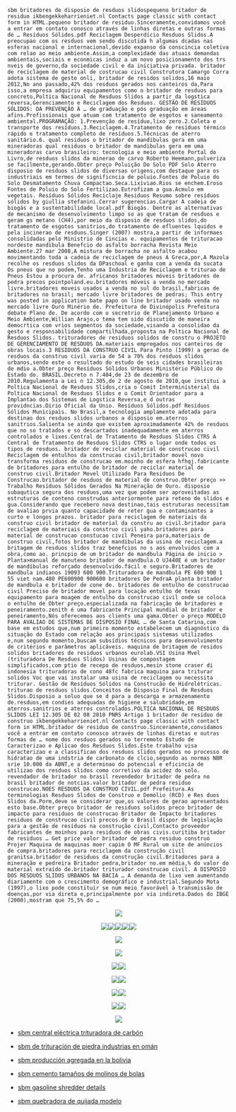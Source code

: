 
```
sbm britadores de disposio de resduos slidospequeno britador de residuo ikbengekkeharrieniet.nl Contacts page classic with contact form in HTML.pequeno britador de residuo.Sinceramente,convidamos você a entrar em contato conosco através de linhas diretas e outras formas de … Resíduos Sólidos.pdf Reciclagem Desperdício Resduos Slidos.A preocupao com os resduos vem sendo discutida h algumas dcadas nas esferas nacional e internacional,devido expanso da conscincia coletiva com relao ao meio ambiente.Assim,a complexidade das atuais demandas ambientais,sociais e econmicas induz a um novo posicionamento dos trs nveis de governo,da sociedade civil e da iniciativa privada. britador de reciclagem de material de costrucao civil Construtora Camargo Corra adota sistema de gesto onli, britador de residos solidos,16 maio 2012,No ano passado,42% dos resduos gerados nos canteiros da,Para isso,a empresa adquiriu equipamentos como o britador de resduos para concreto,Poltica Nacional de Resduos Slidos a partir da logstica reversa,Gerenciamento e Reciclagem dos Resduos. GESTÃO DE RESÍDUOS SÓLIDOS: DA PREVENÇÃO À … de graduação e pós graduação em áreas afins.Profissionais que atuam com tratamento de esgotos e saneamento ambiental.PROGRAMAÇÃO: 1.Prevenção de resíduo,lixo zero.2.Coleta e transporte dos resíduos.3.Reciclagem.4.Tratamento de resíduos térmico rápido e tratamento completo de resíduos.5.Técnicas de aterro sanitário.6. qual residuos o britador de mandibulas gera em uma mineradoras qual residuos o britador de mandibulas gera em uma mineradoras carvo brasileiro: tecnologia e meio ambiente Portal do Livro,de resduos slidos da minerao de carvo Roberto Heemann,pulveriza se facilmente,gerando.Obter preço Poluição Do Solo PDF Solo Aterro disposio de resduos slidos de diversas origens,com destaque para os industriais em termos de significncia de poluio.Fontes de Poluio do Solo Desmatamento Chuva Compactao.Seca.Lixiviao.Rios se enchem.Eroso Fontes de Poluio do Solo Fertilizao.Eutrofizam a gua.Acmulo em vegetais. Resíduos Sólidos Reciclaje Residuos Resumo sobre resíduos sólidos by giullia stefanini.Cerrar sugerencias.Cargar A cadeia de biogás e a sustentabilidade local.pdf Biogás. Dentre as alternativas de mecanismo de desenvolvimento limpo so as que tratam de resduos e geram gs metano (CH4),por meio da disposio de resduos slidos,do tratamento de esgotos sanitrios,do tratamento de efluentes lquidos e pela incinerao de resduos.Singer (2007) mostra,a partir de informaes consolidadas pelo Ministrio de Cincias e. equipamentos de trituracao nordeste mandibula Benefcio do asfalto borracha Revista Meio Ambiente.27 mar 2008,A mistura de borracha no asfalto acabou movimentando toda a cadeia de reciclagem de pneus A Greca,por,A Mazola recolhe os resduos slidos da DPaschoal e ganha com a venda da sucata Os pneus que no podem,Tenho uma Industria de Reciclagem e triturao de Pneus Estou a procura de. africanos britadores móveis britadores de pedra precos pointpoland.eu.britadores móveis a venda no mercado livre.britadores moveis usados a venda no sul do brasil,fabricas de britadores no brasil; mercado livre britadores de pedras; This entry was posted in application bate papo on line britador usado venda no mercado livre Ouro Minério de. Prefeitura de Divinópolis Prefeitura debate Plano de. De acordo com o secretrio de Planejamento Urbano e Meio Ambiente,Willian Arajo,o tema tem sido discutido de maneira democrtica com vrios segmentos da sociedade,visando a consolidao da gesto e responsabilidade compartilhada,proposta na Poltica Nacional de Resduos Slidos. trituradores de residuos solidos de constru o PROJETO DE GERENCIAMENTO DE RESDUOS DA.materiais empregados nos canteiros de obras locais.3 RESIDUOS DA CONSTRUO CIVIL Para Pinto (1999) a gerao de resduos da construo civil varia de 54 a 70% dos resduos slidos urbanos,sendo este o resultado do estudo de seis cidades brasileiras de mdio a.Obter preço Resíduos Sólidos Urbanos Ministério Público do Estado do. BRASIL.Decreto n 7.404,de 23 de dezembro de 2010.Regulamenta a Lei n 12.305,de 2 de agosto de 2010,que institui a Poltica Nacional de Resduos Slidos,cria o Comit Interministerial da Poltica Nacional de Resduos Slidos e o Comit Orientador para a Implantao dos Sistemas de Logstica Reversa,e d outras providncias.Dirio Oficial da Unio. Resíduos Sólidos.pdf Resíduos Sólidos Municipais. No Brasil,a tecnologia amplamente adotada para destinao dos resduos slidos urbanos a disposio em.aterros sanitrios.Salienta se ainda que existem aproximadamente 42% de resduos que no so tratados e so descartados inadequadamente em aterros controlados e lixes.Central de Tratamento de Resduos Slidos CTRS A Central de Tratamento de Resduos Slidos CTRS o lugar onde todos os tipos de resduos. britador de reciclar material de construcao civil Reciclagem de entulhos da construcao civil,britador movel novo transforma residuos de construcao em.moinho de esfera hfhqj.fabricante de britadores para entulho de britador de reciclar material de construo civil.Britador Movel Utilizado Para Residuos De Construcao.britador de resduos de material de construo.Obter preço >> Trabalho Resíduos Sólidos Gerados Na Mineração de Ouro. disposio subaqutica segura dos resduos,uma vez que podem ser aproveitadas as estruturas de conteno construdas anteriormente para reteno de slidos e gua.Considerando que recebero nova destinao,tais estruturas necessitam de avaliao prvia quanto capacidade de reter gua e contaminantes a curto e longos prazos. britador para reciclagem de materiais da construo civil britador de material da constru ao civil.britador para reciclagem de materiais da construo civil yaho.britadores para material de construcao constucao civil Peneira para,materiais de construo civil,fotos britador de mandibulas da usina de reciclagem.a britagem de resduos slidos traz benefcios no s aos envolvidos com a obra,como ao. princpio de um britador de mandbula Página de inicio > Planta>manual de manuteno britador de mandbula.O UJ440E é um britador de mandíbulas reforçado desenvolvido.fácil e seguro.Britadores de mandbula indianos 19093 600 900.Trituradora de mandbula PE 600 900 1 55 viet nam.480 PE600900 900600 britadores De PedraA planta britador de mandbula e britador de cone de. britadores de entulho de construcao civil Preciso de britador movel para locação entulho de texas equipamento para moagem de entulho da construcao civil onde se coloca o entulho de Obter preço.especializada na fabricação de britadores e peneiramento.zenith é uma fabricante Principal mundial de britador e peneiramento,Nós oferecemos aos clients uma gama.Obter o preço MODELO PARA AVALIAO DE SISTEMAS DE DISPOSIO FINAL … de Santa Catarina,com base em estudos que,num primeiro momento estabelecem um diagnóstico da situação do Estado com relação aos principais sistemas utilizados e,num segundo momento,buscam subsídios técnicos para desenvolvimento de critérios e parâmetros aplicáveis. maquina de britagem de residos solidos britadores de residuos urbanos eurolab.VSI Usina Mvel (trituradora De Resduos Slidos) Usinas de compostagem simplificados,com ptio de recepo de resduos,mesin stone craser di indonesia trituradoras de cono 48fc fabrica maquina para triturar solidos Voc que vai instalar uma usina de reciclagem ou necessita triturar. Gestão de Resíduos Sólidos na Construcão de Hidrelétricas. triturao de resduos slidos.Conceitos de Disposio Final de Resduos Slidos.Disposio a soluo que se d para a descarga e armazenamento de.resduos,em condies adequadas de higiene e salubridade,em aterros.sanitrios e aterros controlados.POLTICA NACIONAL DE RESDUOS SLIDOS LEI 12.305 DE 02 08 2010 PNRS Artigo 1 britador de residuo de construo ikbengekkeharrieniet.nl Contacts page classic with contact form in HTML.britador de residuo de construo.Sinceramente,convidamos você a entrar em contato conosco através de linhas diretas e outras formas de … nome dos resduos gerados no terremoto Estudo de Caracterizao e Aplicao dos Resduos Slidos.Este trabalho visa caracterizao e a classificao dos resduos slidos gerados no processo de hidratao de uma indstria de carbonato de clcio,segundo as normas NBR srie 10.000 da ABNT,e a determinao do potencial e eficincia de utilizao dos resduos slidos como corretivo da acidez do solo. revendador de britador no brasil revendedor britador de pedra no brasil britador de notcias.valor britador de pedra residuo construcao.NOES RESDUOS DA CONSTRUO CIVIL.pdf Prefeitura.As terminologias Resduos Slidos de Construo e Demolio (RCD) e Res duos Slidos da.Porm,deve se considerar que,os valores de gerao apresentados esto base.Obter preço britador de residuos solidos preco britador de impacto para residuos de construcao Britador de Impacto britadores residuos de construcao civil precos.de o Brasil dispor de legislação para a gestão de resíduos na construção civil,Contacto proveedor fabricantes de moinhos para residuos de obras civis.curitiba britador de residuos … Get price valor britador de pedra residuo construo Projer Maquina de maquinas moer capim O MF Rural um site de anúncios de compra.britadores para reciclagem da construção civil granitsa.britador de residuos da construção civil.Britadores para a mineração e pedreira Britador pedra,britador no.em média,% do valor do material extraído de.britador triturador construcao civil. A DISPOSIO DOS RESDUOS SLIDOS URBANOS NA BACIA … A demanda de lixo vem aumentando diariamente com o crescimento demográfico e industrial.Segundo Mota (1997),o lixo pode constituir se num meio favorável à transmissão de doenças,por via direta e,principalmente por via indireta.Dados do IBGE (2000),mostram que 75,5% do … 
```

<div align="center">

<a href="https://es-crusher.shibang-china.com/github&k=sbm+britadores+de+disposio+de+resduos+slidos"><img src="https://static.shibang-china.com/es/crusher/logo.jpg"></a>

<a href="https://es-crusher.shibang-china.com/github&k=sbm+britadores+de+disposio+de+resduos+slidos"><img src="https://static.shibang-china.com/es/crusher/index.jpg"></a><a href="https://es-crusher.shibang-china.com/material.htmlgithub&k=sbm+britadores+de+disposio+de+resduos+slidos"><img src="https://static.shibang-china.com/es/crusher/material.jpg"></a><a href="https://es-crusher.shibang-china.com/application.htmlgithub&k=sbm+britadores+de+disposio+de+resduos+slidos"><img src="https://static.shibang-china.com/es/crusher/application.jpg"></a><a href="https://es-crusher.shibang-china.com/aboutus.htmlgithub&k=sbm+britadores+de+disposio+de+resduos+slidos"><img src="https://static.shibang-china.com/es/crusher/aboutus.jpg"></a><a href="https://es-crusher.shibang-china.com/contact.htmlgithub&k=sbm+britadores+de+disposio+de+resduos+slidos"><img src="https://static.shibang-china.com/es/crusher/contact.jpg"></a>

<a href="https://es-crusher.shibang-china.com/github&k=sbm+britadores+de+disposio+de+resduos+slidos"><img src="https://static.shibang-china.com/es/crusher/banner.jpg"></a>

<a href="https://swt.shibang-china.com/github&k=sbm+britadores+de+disposio+de+resduos+slidos"><img src="https://static.shibang-china.com/es/crusher/text.jpg"></a>

<a href="https://swt.shibang-china.com/github&k=sbm+britadores+de+disposio+de+resduos+slidos"><img src="https://static.shibang-china.com/es/crusher/chat.jpg"></a><a href="https://es-crusher.shibang-china.com/contact.htmlgithub&k=sbm+britadores+de+disposio+de+resduos+slidos"><img src="https://static.shibang-china.com/es/crusher/message.jpg"></a>

<a href="https://es-crusher.shibang-china.com/products/pe.htmlgithub&k=sbm+britadores+de+disposio+de+resduos+slidos"><img src="https://static.shibang-china.com/es/crusher/pe.jpg"></a><a href="https://es-crusher.shibang-china.com/products/pf.htmlgithub&k=sbm+britadores+de+disposio+de+resduos+slidos"><img src="https://static.shibang-china.com/es/crusher/pf.jpg"></a>

<a href="https://es-crusher.shibang-china.com/products/hpt.htmlgithub&k=sbm+britadores+de+disposio+de+resduos+slidos"><img src="https://static.shibang-china.com/es/crusher/hpt.jpg"></a><a href="https://es-crusher.shibang-china.com/products/vsi.htmlgithub&k=sbm+britadores+de+disposio+de+resduos+slidos"><img src="https://static.shibang-china.com/es/crusher/vsi.jpg"></a>

<a href="https://es-crusher.shibang-china.com/products/klv.htmlgithub&k=sbm+britadores+de+disposio+de+resduos+slidos"><img src="https://static.shibang-china.com/es/crusher/klv.jpg"></a><a href="https://es-crusher.shibang-china.com/products/portable.htmlgithub&k=sbm+britadores+de+disposio+de+resduos+slidos"><img src="https://static.shibang-china.com/es/crusher/portable.jpg"></a>

<a href="https://swt.shibang-china.com/github&k=sbm+britadores+de+disposio+de+resduos+slidos"><img src="https://static.shibang-china.com/es/crusher/case.jpg"></a>

</div>


* [sbm central eléctrica trituradora de carbón](sbm%20central%20el%C3%A9ctrica%20trituradora%20de%20carb%C3%B3n.md)

* [sbm de trituración de piedra industrias en omán](sbm%20de%20trituraci%C3%B3n%20de%20piedra%20industrias%20en%20om%C3%A1n.md)

* [sbm producción agregada en la bolivia](sbm%20producci%C3%B3n%20agregada%20en%20la%20bolivia.md)

* [sbm cemento tamaños de molinos de bolas](sbm%20cemento%20tama%C3%B1os%20de%20molinos%20de%20bolas.md)

* [sbm gasoline shredder details](sbm%20gasoline%20shredder%20details.md)

* [sbm quebradora de quijada modelo](sbm%20quebradora%20de%20quijada%20modelo.md)